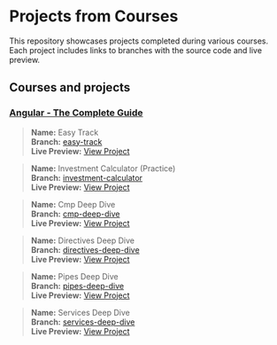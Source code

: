 # Projects from Courses

This repository showcases projects completed during various courses. Each project includes links to branches with the source code and live preview.

## Courses and projects

### [Angular - The Complete Guide](https://www.udemy.com/course/the-complete-guide-to-angular-2/)
> **Name:** Easy Track<br>
> **Branch:** [easy-track](https://github.com/kuzn5298/courses/tree/easy-track)<br>
> **Live Preview:** [View Project](https://courses.kuzn.dev/easy-track/)<br>

> **Name:** Investment Calculator (Practice)<br>
> **Branch:** [investment-calculator](https://github.com/kuzn5298/courses/tree/investment-calculator)<br>
> **Live Preview:** [View Project](https://courses.kuzn.dev/investment-calculator/)<br>

> **Name:** Cmp Deep Dive<br>
> **Branch:** [cmp-deep-dive](https://github.com/kuzn5298/courses/tree/cmp-deep-dive)<br>
> **Live Preview:** [View Project](https://courses.kuzn.dev/cmp-deep-dive/)<br>

> **Name:** Directives Deep Dive<br>
> **Branch:** [directives-deep-dive](https://github.com/kuzn5298/courses/tree/directives-deep-dive)<br>
> **Live Preview:** [View Project](https://courses.kuzn.dev/directives-deep-dive/)<br>

> **Name:** Pipes Deep Dive<br>
> **Branch:** [pipes-deep-dive](https://github.com/kuzn5298/courses/tree/pipes-deep-dive)<br>
> **Live Preview:** [View Project](https://courses.kuzn.dev/pipes-deep-dive/)<br>

> **Name:** Services Deep Dive<br>
> **Branch:** [services-deep-dive](https://github.com/kuzn5298/courses/tree/services-deep-dive)<br>
> **Live Preview:** [View Project](https://courses.kuzn.dev/services-deep-dive/)<br>